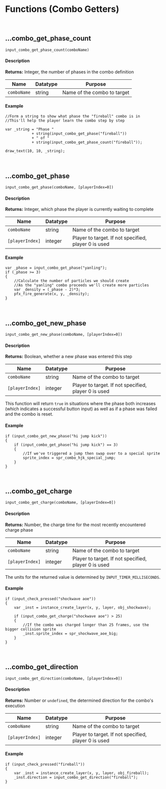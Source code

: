 # Functions (Combo Getters)

&nbsp;

## …combo_get_phase_count

`input_combo_get_phase_count(comboName)`

<!-- tabs:start -->

#### **Description**

**Returns:** Integer, the number of phases in the combo definition

|Name       |Datatype|Purpose                    |
|-----------|--------|---------------------------|
|`comboName`|string  |Name of the combo to target|

#### **Example**

```gml
//Form a string to show what phase the "fireball" combo is in
//This'll help the player learn the combo step by step

var _string = "Phase "
            + string(input_combo_get_phase("fireball"))
            + " of "
            + string(input_combo_get_phase_count("fireball"));

draw_text(10, 10, _string);
```

<!-- tabs:end -->

&nbsp;

## …combo_get_phase

`input_combo_get_phase(comboName, [playerIndex=0])`

<!-- tabs:start -->

#### **Description**

**Returns:** Integer, which phase the player is currently waiting to complete

|Name           |Datatype|Purpose                                             |
|---------------|--------|----------------------------------------------------|
|`comboName`    |string  |Name of the combo to target                         |
|`[playerIndex]`|integer |Player to target. If not specified, player 0 is used|

#### **Example**

```gml
var _phase = input_combo_get_phase("yanling");
if (_phase >= 3)
{
	//Calculate the number of particles we should create
	//As the "yanling" combo proceeds we'll create more particles
	var _density = (_phase - 2)*3;
	pfx_fire_generate(x, y, _density);
}
```

<!-- tabs:end -->

&nbsp;

## …combo_get_new_phase

`input_combo_get_new_phase(comboName, [playerIndex=0])`

<!-- tabs:start -->

#### **Description**

**Returns:** Boolean, whether a new phase was entered this step

|Name           |Datatype|Purpose                                             |
|---------------|--------|----------------------------------------------------|
|`comboName`    |string  |Name of the combo to target                         |
|`[playerIndex]`|integer |Player to target. If not specified, player 0 is used|

This function will return `true` in situations where the phase both increases (which indicates a successful button input) as well as if a phase was failed and the combo is reset.

#### **Example**

```gml
if (input_combo_get_new_phase("hi jump kick"))
{
	if (input_combo_get_phase("hi jump kick") == 3)
	{
		//If we've triggered a jump then swap over to a special sprite
		sprite_index = spr_combo_hjk_special_jump;
	}
}
```

<!-- tabs:end -->

&nbsp;

## …combo_get_charge

`input_combo_get_charge(comboName, [playerIndex=0])`

<!-- tabs:start -->

#### **Description**

**Returns:** Number, the charge time for the most recently encountered charge phase

|Name           |Datatype|Purpose                                             |
|---------------|--------|----------------------------------------------------|
|`comboName`    |string  |Name of the combo to target                         |
|`[playerIndex]`|integer |Player to target. If not specified, player 0 is used|

The units for the returned value is determined by `INPUT_TIMER_MILLISECONDS`.

#### **Example**

```gml
if (input_check_pressed("shockwave aoe"))
{
	var _inst = instance_create_layer(x, y, layer, obj_shockwave);

	if (input_combo_get_charge("shockwave aoe") > 25)
	{
		//If the combo was charged longer than 25 frames, use the bigger collision sprite
		_inst.sprite_index = spr_shockwave_aoe_big;
	}
}
```

<!-- tabs:end -->

&nbsp;

## …combo_get_direction

`input_combo_get_direction(comboName, [playerIndex=0])`

<!-- tabs:start -->

#### **Description**

**Returns:** Number or `undefined`, the determined direction for the combo's execution

|Name           |Datatype|Purpose                                             |
|---------------|--------|----------------------------------------------------|
|`comboName`    |string  |Name of the combo to target                         |
|`[playerIndex]`|integer |Player to target. If not specified, player 0 is used|

#### **Example**

```gml
if (input_check_pressed("fireball"))
{
	var _inst = instance_create_layer(x, y, layer, obj_fireball);
	_inst.direction = input_combo_get_direction("fireball");
}
```

<!-- tabs:end -->